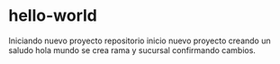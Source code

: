 # hello-world
Iniciando nuevo proyecto repositorio
inicio nuevo proyecto creando un saludo hola mundo
se crea rama y sucursal confirmando cambios.
